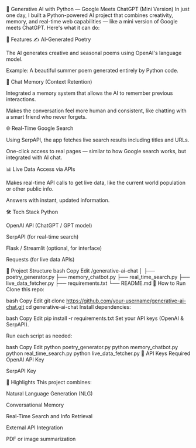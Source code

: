 🧠 Generative AI with Python — Google Meets ChatGPT (Mini Version)
In just one day, I built a Python-powered AI project that combines creativity, memory, and real-time web capabilities — like a mini version of Google meets ChatGPT. Here's what it can do:

🚀 Features
✍️ AI-Generated Poetry

The AI generates creative and seasonal poems using OpenAI's language model.

Example: A beautiful summer poem generated entirely by Python code.

🔁 Chat Memory (Context Retention)

Integrated a memory system that allows the AI to remember previous interactions.

Makes the conversation feel more human and consistent, like chatting with a smart friend who never forgets.

🌐 Real-Time Google Search

Using SerpAPI, the app fetches live search results including titles and URLs.

One-click access to real pages — similar to how Google search works, but integrated with AI chat.

📊 Live Data Access via APIs

Makes real-time API calls to get live data, like the current world population or other public info.

Answers with instant, updated information.

🛠️ Tech Stack
Python

OpenAI API (ChatGPT / GPT model)

SerpAPI (for real-time search)

Flask / Streamlit (optional, for interface)

Requests (for live data APIs)

📁 Project Structure
bash
Copy
Edit
/generative-ai-chat
│
├── poetry_generator.py
├── memory_chatbot.py
├── real_time_search.py
├── live_data_fetcher.py
├── requirements.txt
└── README.md
🧪 How to Run
Clone this repo:

bash
Copy
Edit
git clone https://github.com/your-username/generative-ai-chat.git
cd generative-ai-chat
Install dependencies:

bash
Copy
Edit
pip install -r requirements.txt
Set your API keys (OpenAI & SerpAPI).

Run each script as needed:

bash
Copy
Edit
python poetry_generator.py
python memory_chatbot.py
python real_time_search.py
python live_data_fetcher.py
🔑 API Keys Required
OpenAI API Key

SerpAPI Key

📌 Highlights
This project combines:

Natural Language Generation (NLG)

Conversational Memory

Real-Time Search and Info Retrieval

External API Integration



PDF or image summarization
